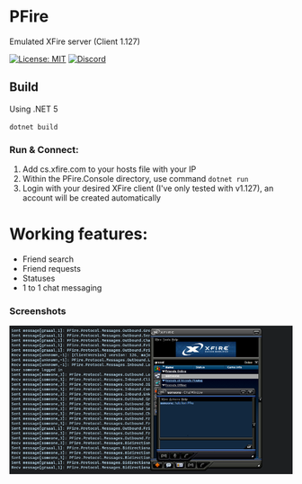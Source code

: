# PFire
Emulated XFire server (Client 1.127)

[![License: MIT](https://img.shields.io/badge/License-MIT-yellow.svg)](LICENSE)
[![Discord](https://img.shields.io/discord/619547253702393856.svg?label=&logo=discord&logoColor=ffffff&color=7389D8&labelColor=6A7EC2)](https://discord.gg/zxSwN8Z)

## Build
Using .NET 5

`dotnet build`

### Run & Connect:
1. Add cs.xfire.com to your hosts file with your IP
2. Within the PFire.Console directory, use command `dotnet run`
3. Login with your desired XFire client (I've only tested with v1.127), an account will be created automatically

# Working features:
* Friend search
* Friend requests
* Statuses
* 1 to 1 chat messaging

### Screenshots
![Screenshot of XFire connecting to PFire](readme-screenshot.png)
